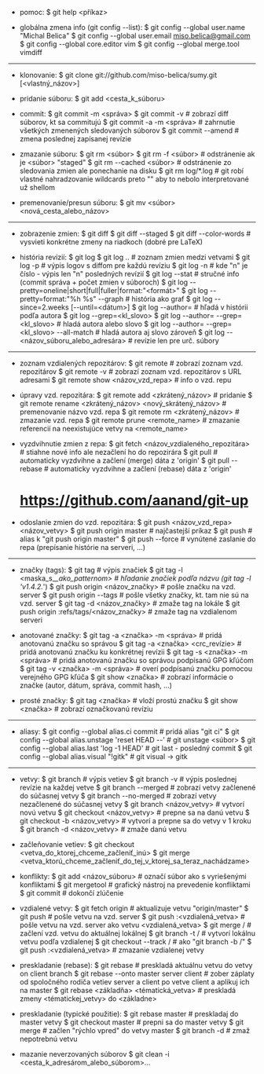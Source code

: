 - pomoc:
  $ git help <příkaz>

- globálna zmena info (git config --list):
  $ git config --global user.name "Michal Belica"
  $ git config --global user.email miso.belica@gmail.com
  $ git config --global core.editor vim
  $ git config --global merge.tool vimdiff

--------------------------------------------------------------------------------

- klonovanie:
  $ git clone git://github.com/miso-belica/sumy.git [<vlastný_názov>]

- pridanie súboru:
  $ git add <cesta_k_súboru>

- commit:
  $ git commit -m <správa>
  $ git commit -v # zobrazí diff súborov, kt sa commitujú
  $ git commit -a -m <správa> # zahrnutie všetkých zmenených sledovaných súborov
  $ git commit --amend # zmena poslednej zapísanej revízie

- zmazanie súboru:
  $ git rm <súbor>
  $ git rm -f <súbor> # odstránenie ak je <súbor> "staged"
  $ git rm --cached <súbor> # odstránenie zo sledovania zmien ale ponechanie na disku
  $ git rm log/\*.log # git robí vlastné nahradzovanie wildcards preto "\" aby to nebolo interpretované už shellom

- premenovanie/presun súboru:
  $ git mv <súbor> <nová_cesta_alebo_názov>

--------------------------------------------------------------------------------

- zobrazenie zmien:
  $ git diff
  $ git diff --staged
  $ git diff --color-words # vysvieti konkrétne zmeny na riadkoch (dobré pre LaTeX)

- história revízií:
  $ git log
  $ git log <branch>..<branch> # zoznam zmien medzi vetvami
  $ git log -p # výpis logov s diffom pre každú revíziu
  $ git log -n # kde "n" je číslo - výpis len "n" posledných revízií
  $ git log --stat # stručné info (commit správa + počet zmien v súboroch)
  $ git log --pretty=oneline|short|full|fuller|format:"<formát>"
  $ git log --pretty=format:"%h %s" --graph # história ako graf
  $ git log --since=2.weeks [--until=<dátum>]
  $ git log --author=<autor> # hľadá v histórii podľa autora
  $ git log --grep=<kl_slovo>
  $ git log --author=<autor> --grep=<kl_slovo> # hladá autora alebo slovo
  $ git log --author=<autor> --grep=<kl_slovo> --all-match # hladá autora aj slovo zároveň
  $ git log -- <názov_súboru_alebo_adresára> # revízie len pre urč. súbory

--------------------------------------------------------------------------------

- zoznam vzdialených repozitárov:
  $ git remote # zobrazí zoznam vzd. repozitárov
  $ git remote -v # zobrazí zoznam vzd. repozitárov s URL adresami
  $ git remote show <názov_vzd_repa> # info o vzd. repu

- úpravy vzd. repozitára:
  $ git remote add <zkrátený_názov> <url> # pridanie
  $ git remote rename <zkrátený_názov> <nový_skrátený_názov> # premenovanie názvo vzd. repa
  $ git remote rm <zkrátený_názov> # zmazanie vzd. repa
  $ git remote prune <remote_name> # zmazanie referencií na neexistujúce vetvy na <remote_name>

- vyzdvihnutie zmien z repa:
  $ git fetch <názov_vzdialeného_repozitára> # stiahne nové info ale nezačlení ho do repozirára
  $ git pull # automaticky vyzdvihne a začlení (merge) dáta z 'origin'
  $ git pull --rebase # automaticky vyzdvihne a začlení (rebase) dáta z 'origin'
  # https://github.com/aanand/git-up

- odoslanie zmien do vzd. repozitára:
  $ git push <názov_vzd_repa> <názov_vetvy>
  $ git push origin master # najčastejší príkaz
  $ git push # alias k "git push origin master"
  $ git push --force # vynútené zaslanie do repa (prepísanie histórie na serveri, ...)

--------------------------------------------------------------------------------

- značky (tags):
  $ git tag # výpis značiek
  $ git tag -l <maska_s_*_ako_patternom> # hľadanie značiek podľa názvu (git tag -l 'v1.4.2.*')
  $ git push origin <názov_značky> # pošle značku na vzd. server
  $ git push origin --tags # pošle všetky značky, kt. tam nie sú na vzd. server
  $ git tag -d <názov_značky> # zmaže tag na lokále
  $ git push origin :refs/tags/<názov_značky> # zmaže tag na vzdialenom serveri

- anotované značky:
  $ git tag -a <značka> -m <správa> # pridá anotovanú značku so správou
  $ git tag -a <značka> <crc_revízie> # pridá anotovanú značku ku konkrétnej revízii
  $ git tag -s <značka> -m <správa> # pridá anotovanú značku so správou podpísanú GPG kľúčom
  $ git tag -v <značka> -m <správa> # overí podpísanú značku pomocou verejného GPG kľúča
  $ git show <značka> # zobrazí informácie o značke (autor, dátum, správa, commit hash, ...)

- prosté značky:
  $ git tag <značka> # vloží prostú značku
  $ git show <značka> # zobrazí označkovanú revíziu

--------------------------------------------------------------------------------

- aliasy:
  $ git config --global alias.ci commit # pridá alias "git ci"
  $ git config --global alias.unstage 'reset HEAD --' # git unstage <súbor>
  $ git config --global alias.last 'log -1 HEAD' # git last - posledný commit
  $ git config --global alias.visual "!gitk" # git visual -> gitk

--------------------------------------------------------------------------------

- vetvy:
  $ git branch # výpis vetiev
  $ git branch -v # výpis poslednej revízie na každej vetve
  $ git branch --merged # zobrazí vetvy začlenené do súčasnej vetvy
  $ git branch --no-merged # zobrazí vetvy nezačlenené do súčasnej vetvy
  $ git branch <názov_vetvy> # vytvorí novú vetvu
  $ git checkout <názov_vetvy> # prepne sa na danú vetvu
  $ git checkout -b <názov_vetvy> # vytvorí a prepne sa do vetvy v 1 kroku
  $ git branch -d <názov_vetvy> # zmaže danú vetvu

- začleňovanie vetiev:
  $ git checkout <vetva_do_ktorej_chceme_začleniť_inú>
  $ git merge <vetva_ktorú_chceme_začleniť_do_tej_v_ktorej_sa_teraz_nachádzame>

- konflikty:
  $ git add <názov_súboru> # označí súbor ako s vyriešenými konfliktami
  $ git mergetool # grafický nástroj na prevedenie konfliktami
  $ git commit # dokončí zlúčenie

- vzdialené vetvy:
  $ git fetch origin # aktualizuje vetvu "origin/master"
  $ git push <server> <vetva> # pošle vetvu na vzd. server
  $ git push <server> <vetva>:<vzdialená_vetva> # pošle vetvu <vetva> na vzd. server ako vetvu <vzdialená_vetva>
  $ git merge <server>/<vetva> # začlení vzd. vetvu do aktuálnej lokálnej
  $ git branch -t <vetva> <server>/<vetva> # vytvorí lokálnu vetvu podľa vzdialenej
  $ git checkout --track <server>/<vetva> # ako "git branch -b <vetva> <server>/<vetva>"
  $ git push <server> :<vzdialená_vetva> # zmazanie vzdialenej vetvy

- preskladanie (rebase):
  $ git rebase <vetva> # preskladá aktuálnu vetvu do vetvy <vetva>
  on client branch $ git rebase --onto master server client # zober záplaty od spoločného rodiča vetiev server a client po vetve client a aplikuj ich na master
  $ git rebase <základňa> <tématická_vetva> # preskladá zmeny <tématickej_vetvy> do <základne>

- preskladanie (typické použitie):
  $ git rebase master <branch> # preskladaj <branch> do master vetvy
  $ git checkout master # prepni sa do master vetvy
  $ git merge <branch> # začlen "rýchlo vpred" <branch> do vetvy master
  $ git branch -d <branch> # zmaž nepotrebnú vetvu <branch>

- mazanie neverzovaných súborov
  $ git clean -i <cesta_k_adresárom_alebo_súborom>...
